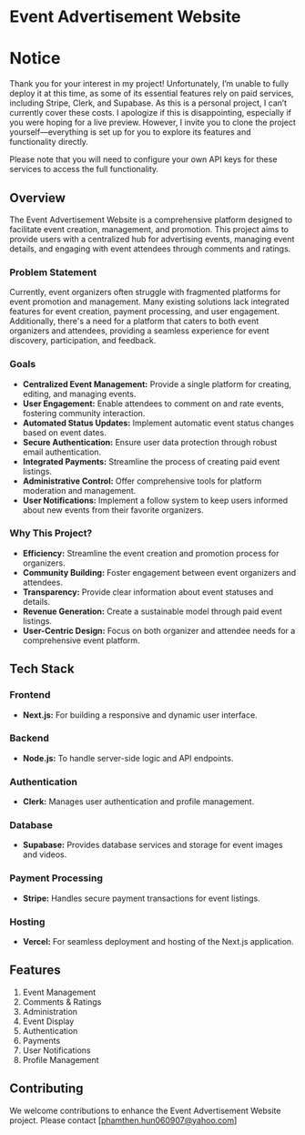 # Event Advertisement Website

# Notice

Thank you for your interest in my project! Unfortunately, I’m unable to fully deploy it at this time, as some of its essential features rely on paid services, including Stripe, Clerk, and Supabase. As this is a personal project, I can’t currently cover these costs. I apologize if this is disappointing, especially if you were hoping for a live preview. However, I invite you to clone the project yourself—everything is set up for you to explore its features and functionality directly.

Please note that you will need to configure your own API keys for these services to access the full functionality.

## Overview

The Event Advertisement Website is a comprehensive platform designed to facilitate event creation, management, and promotion. This project aims to provide users with a centralized hub for advertising events, managing event details, and engaging with event attendees through comments and ratings.

### Problem Statement

Currently, event organizers often struggle with fragmented platforms for event promotion and management. Many existing solutions lack integrated features for event creation, payment processing, and user engagement. Additionally, there's a need for a platform that caters to both event organizers and attendees, providing a seamless experience for event discovery, participation, and feedback.

### Goals

- <b>Centralized Event Management:</b> Provide a single platform for creating, editing, and managing events.
- <b>User Engagement:</b> Enable attendees to comment on and rate events, fostering community interaction.
- <b>Automated Status Updates:</b> Implement automatic event status changes based on event dates.
- <b>Secure Authentication:</b> Ensure user data protection through robust email authentication.
- <b>Integrated Payments:</b> Streamline the process of creating paid event listings.
- <b>Administrative Control:</b> Offer comprehensive tools for platform moderation and management.
- <b>User Notifications:</b> Implement a follow system to keep users informed about new events from their favorite organizers.

### Why This Project?

- <b>Efficiency:</b> Streamline the event creation and promotion process for organizers.
- <b>Community Building:</b> Foster engagement between event organizers and attendees.
- <b>Transparency:</b> Provide clear information about event statuses and details.
- <b>Revenue Generation:</b> Create a sustainable model through paid event listings.
- <b>User-Centric Design:</b> Focus on both organizer and attendee needs for a comprehensive event platform.

## Tech Stack

### Frontend

- <b>Next.js:</b> For building a responsive and dynamic user interface.

### Backend

- <b>Node.js:</b> To handle server-side logic and API endpoints.

### Authentication

- <b>Clerk:</b> Manages user authentication and profile management.

### Database

- <b>Supabase:</b> Provides database services and storage for event images and videos.

### Payment Processing

- <b>Stripe:</b> Handles secure payment transactions for event listings.

### Hosting

- <b>Vercel:</b> For seamless deployment and hosting of the Next.js application.

## Features

1. Event Management
2. Comments & Ratings
3. Administration
4. Event Display
5. Authentication
6. Payments
7. User Notifications
8. Profile Management

## Contributing

We welcome contributions to enhance the Event Advertisement Website project. Please contact [phamthen.hun060907@yahoo.com]
